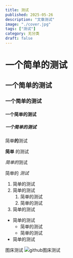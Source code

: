 ```yaml
---
title: 测试
published: 2025-05-26
description: "文章测试"
image: "./cover.jpg"
tags: ["测试"]
category: 无分类
draft: false
---
```


# 一个简单的测试
## 一个简单的测试
### 一个简单的测试
#### 一个简单的测试
##### 一个简单的测试

简单**的**测试 

__简单__ 的测试  

*简单的*测试  

简单的 _测试_  

1. 简单的测试
1. 简单的测试
    1. 简单的测试
    1. 简单的测试
1. 简单的测试

- 简单的测试
    - 简单的测试
    - 简单的测试
- 简单的测试

图床测试
![github图床测试](https://cdn.jsdelivr.net/gh/luojisama/pic_bed@main/img/202505261710037.png "github图床测试")

